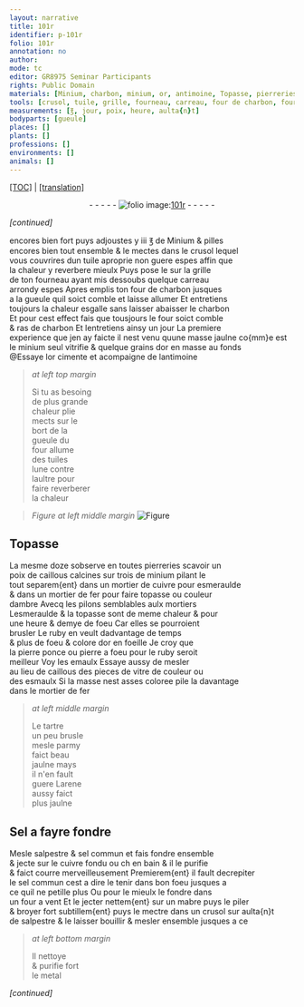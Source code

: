 ```yaml
---
layout: narrative
title: 101r
identifier: p-101r
folio: 101r
annotation: no
author:
mode: tc
editor: GR8975 Seminar Participants
rights: Public Domain
materials: [Minium, charbon, minium, or, antimoine, Topasse, pierreries, caillous, cuivre, esmeraulde, fer, topasse, ambre, ruby, pierre ponce, pierre a foeu, emaulx, vitre, esmaulx, tartre, arene, Sel, salpestre, sel commun, mabre, metal]
tools: [crusol, tuile, grille, fourneau, carreau, four de charbon, four, tuiles, mortier de cuivre, mortier de fer, pilons, mortiers, four a vent, mabre]
measurements: [℥, jour, poix, heure, aulta{n}t]
bodyparts: [gueule]
places: []
plants: []
professions: []
environments: []
animals: []
---
```


<p><a href="{{ site.baseurl }}/diplomatic/">[TOC]</a> | <a href="{{ site.baseurl }}/texts/p-101r_tl/" target="_blank">[translation]</a></p><div class="folio" align="center">- - - - - <a href="http://gallica.bnf.fr/ark:/12148/btv1b10500001g/f207.image" target="_blank"><img src="https://cu-mkp.github.io/2017-workshop-edition/assets/photo-icon.png" alt="folio image: " style="display:inline-block; margin-bottom:-3px;"/>101r</a> - - - - - </div>  
 
*[continued]*
  
encores bien fort puys adjoustes y iii <span class="ms">℥</span> de <span class="m">Minium</span> & pilles<br/> encores bien tout ensemble & le mectes dans le <span class="tl">crusol</span> lequel<br/> vous couvrires dun <span class="tl">tuile</span> aproprie non guere espes affin que<br/> la chaleur y reverbere mieulx Puys pose le sur la <span class="tl">grille</span><br/> de ton <span class="tl">fourneau</span> ayant mis dessoubs quelque <span class="tl">carreau</span><br/> arrondy espes Apres emplis ton <span class="tl">four de <span class="m">charbon</span></span> jusques<br/> a la <span class="bp">gueule</span> quil soict comble et laisse allumer Et entretiens<br/> toujours la chaleur esgalle sans laisser abaisser le <span class="m">charbon</span><br/> Et pour cest effect fais que tousjours le <span class="tl">four</span> soict comble<br/> & ras de <span class="m">charbon</span> Et lentretiens ainsy un <span class="ms">jour</span> La premiere<br/> experience que jen ay faicte il nest venu quune masse jaulne co{mm}e est<br/> le <span class="m">minium</span> seul vitrifie & quelque grains d<span class="m">or</span> en masse au fonds<br/> @Essaye l<span class="m">or</span> cimente et acompaigne de l<span class="m">antimoine</span>
 
> *at left top margin*
> 
> 
>   Si tu as besoing<br/> de plus grande<br/> chaleur <span class="del">plie</span><br/> mects sur le<br/> bort de la<br/> <span class="bp">gueule</span> du<br/> <span class="tl">four</span> allume<br/> des <span class="tl">tuiles</span><br/> lune contre<br/> laultre pour<br/> faire reverberer<br/> la chaleur
 
> *Figure*
> *at left middle margin*
> <a href="https://drive.google.com/open?id=0B9-oNrvWdlO5dnlodmJvNkRMaWM" target="_blank"><img src="https://cu-mkp.github.io/GR8975-edition/assets/photo-icon.png" alt="Figure" style="display:inline-block; margin-bottom:-3px;"/></a>
 
 
  

## <span class="m">Topasse</span>

 
La mesme doze sobserve en toutes <span class="m">pierreries</span> scavoir un<br/> <span class="ms">poix</span> de <span class="m">caillous</span> calcines sur trois de <span class="m">minium</span> pilant le<br/> tout separem{ent} dans un <span class="tl">mortier de <span class="m">cuivre</span></span> pour <span class="m">esmeraulde</span><br/> & dans un <span class="tl">mortier de <span class="m">fer</span></span> pour faire <span class="m">topasse</span> ou couleur<br/> d<span class="m">ambre</span> Avecq les <span class="tl">pilons</span> semblables aulx <span class="tl">mortiers</span><br/> L<span class="m">esmeraulde</span> & la <span class="m">topasse</span> sont de meme chaleur & pour<br/> une <span class="ms">heure</span> & demye de foeu Car elles se pourroient<br/> brusler Le <span class="m">ruby</span> <span class="del">en</span> veult dadvantage de temps<br/> & plus de foeu & colore d<span class="m">or</span> en foeille Je croy que<br/> la <span class="m">pierre ponce</span> ou <span class="m">pierre a foeu</span> pour le <span class="m">ruby</span> seroit<br/> meilleur Voy les <span class="m">emaulx</span> Essaye aussy de mesler<br/> au lieu de <span class="m">caillous</span> des pieces de <span class="m">vitre</span> de couleur ou<br/> des <span class="m">esmaulx</span> Si la masse nest asses coloree pile la davantage<br/> dans le <span class="tl">mortier de <span class="m">fer</span></span>
 
> *at left middle margin*
> 
> 
>   Le <span class="m">tartre</span><br/> un peu brusle<br/> mesle parmy<br/> faict beau<br/> jaulne mays<br/> il n'en fault<br/> guere L<span class="m">arene</span><br/> aussy faict<br/> plus jaulne
 
 
  

## <span class="m">Sel</span> a fayre fondre

 
Mesle <span class="m">salpestre</span> & <span class="m">sel commun</span> et fais fondre ensemble<br/> & jecte sur le <span class="m">cuivre</span> fondu ou <span class="del">ch</span> en bain & il le purifie<br/> & faict courre merveilleusement Premierem{ent} il fault decrepiter<br/> le <span class="m">sel commun</span> cest a dire le tenir dans bon foeu jusques a<br/> ce quil ne petille plus Ou pour le mieulx le fondre dans<br/> un <span class="tl">four a vent</span> Et le jecter nettem{ent} sur un <span class="tl"><span class="m">mabre</span></span> puys le piler<br/> & broyer fort subtillem{ent} puys le mectre dans un <span class="tl">crusol</span> sur <span class="ms">aulta{n}t</span><br/> de <span class="m">salpestre</span> & le laisser bouillir & mesler ensemble jusques a ce
 
> *at left bottom margin*
> 
> 
>   Il nettoye<br/> & purifie fort<br/> le <span class="m">metal</span>
 
*[continued]*
 
